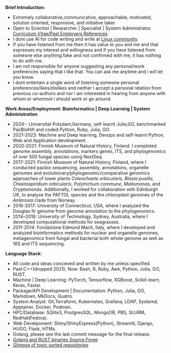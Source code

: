 **Brief Introduction:**

- Extremely collaborative,communicative, approachable, motivated, solution oriented, responsive, and initiative taker.
- Open to Scientist | Researcher | Specialist | System Administrator. [Curriculum Vitae/Past Employers References](https://github.com/codecreatede/codecreatede/blob/main/Curriculum_Vitae_Gaurav_Sablok_2024.pdf) 
- I dont use AI for code writing and write at [Linux community](https://linuxcommunity.io/). 
- If you have listened from me then it has value to you and me and that expresses my interest and willingness and if you have listened from someone else anything fake and not confirmed with me, it has nothing to do with me. 
- I am not responsible for anyone suggesting any personal/work preferences saying that I like that. You can ask me anytime and i will let you know.
- I dont entertain a single word of listening someone personal preferences/likes/dislikes and neither I accept a personal relation from previous co-authors and nor i am interested in hearing from anyone with whom or whomnot i should work or go around.  

**Work Areas/Employment: Bioinformatics | Deep Learning | System Administration**
- 2024-: Universitat Potsdam,Germany, self-learnt Julia,GO, benchmarked PacBioHifi and coded Python, Ruby, Julia, GO. 
- 2021-2023: Machine and Deep learning, Devops and self-learnt Python, Web and Application development. 
- 2020-2021: Finnish Museum of Natural History, Finland. I completed genome assembly, annotations, markers genes, ITS, and phylogenomics of over 500 fungal species using NextSeq.
- 2017-2021: Finnish Museum of Natural History, Finland, where I conducted pacbio sequencing, assembly, annotations, organelle genomes and evolutionary/phylogenomic/comparative genomics approaches of lower plants *Coleochaete orbicularis*, *Blasia pusilla*, *Chaetospiridium orbicularis*, *Polytrichum commune*, *Mallomonas*, and *Cryptomonas*. Additionally, I worked for collaboration with Edinburgh UK, to analyse the PAFTOL species and the chloroplast genomes of the *Ambrosia* clade from Norway.
- 2016-2017: University of Connecticut, USA, where I analyzed the Douglas fir genome from genome annotation to the phylogenomics.
- 2014–2016: University of Technology, Sydney, Australia, where I developed computational methods for seagrasses.
- 2011-2014: Fondazione Edmund Mach, Italy, where I developed and analyzed bioinformatics methods for nuclear and organelle genomes, metagenomics from fungal and bacterial both whole genome as well as 16S and ITS sequencing.

**Language Stack:** 
- All code and ideas concieved and written by me unless specified. 
- Past:C++(dropped 2021), Now: Bash, R, Ruby, Awk, Python, Julia, GO, RUST.
- Machine | Deep Learning: PyTorch, Tensorflow, XGBoost, Scikit-learn, Keras, Fastai. 
- Package/API Development | Documentation: Python, Julia, GO, Markdown, MkDocs, Quatro.
- System Analyst: Git,Terraform, Kubernetes, Grafana, LDAP, Systemd, Apptainer, Docker, Podman. 
- HPC/Database: SQlite3, PostgresSQL, MongoDB, PBS, SLURM, RedHat(Fedora).
- Web Develpoment: Shiny/ShinyExpress(Python), Streamlit, Django, HUGO, Flask, HTMx. 
- Golang, please see the last commit message for the final release.
- [Golang and RUST binaries Source Forge](https://sourceforge.net/u/codecreatede/profile/)
- [Glimpse of topic sorted repositories](https://github.com/codecreatede/codecreatede/blob/main/topicsorted.md)
